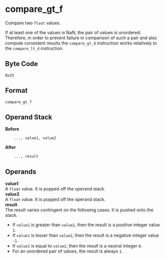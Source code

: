 # compare_gt_f

Compare two `float` values.

If at least one of the values is NaN, the pair of values is unordered.
Therefore, in order to prevent failure in comparison of such a pair and
also compute consistent results the `compare_gt_d` instruction
works relatively to the `compare_lt_d` instruction.

## Byte Code
```
0x25
```

## Format
```
compare_gt_f
```

## Operand Stack
**Before**  
```
    ..., value1, value2
```
**After**  
```
    ..., result
```

## Operands
**value1**  
    A `float` value. It is popped off the operand stack.  
**value2**  
    A `float` value. It is popped off the operand stack.  
**result**  
    The result varies contingent on the following cases. It is pushed
    onto the stack.
 * If `value1` is greater than `value2`, then the result is a positive integer value `1`.
 * If `value1` is lesser than `value2`, then the result is a negative integer value `-1`.
 * If `value1` is equal to `value2`, then the result is a neutral integer `0`.
 * For an unordered pair of values, the result is always `1`.
